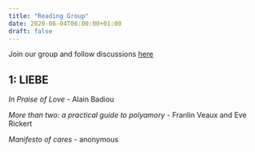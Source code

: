 ```yaml
---
title: "Reading Group"
date: 2020-06-04T06:00:00+01:00
draft: false
---
```


Join our group and follow discussions [here](https://wald.liebechaos.org/channel/readinggroup)

## 1: LIEBE

*In Praise of Love* - Alain Badiou

*More than two: a practical guide to polyamory* - Franlin Veaux and Eve Rickert

*Manifesto of cares* - anonymous
